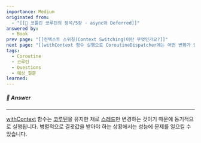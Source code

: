 ```yaml
---
importance: Medium
originated from:
  - "[[📘 코틀린 코루틴의 정석/5장 - async와 Deferred]]"
answered by:
  - Book
prev page: "[[컨텍스트 스위칭(Context Switching)이란 무엇인가요?]]"
next page: "[[withContext 함수 실행으로 CoroutineDispatcher에는 어떤 변화가 있을까요?]]"
tags:
  - Coroutine
  - 코루틴
  - Questions
  - 예상_질문
learned:
---
```

##### 💬 Answer
---
[withContext](withContext.md) 함수는 [코루틴](코루틴.md)을 유지한 채로 [스레드](스레드.md)만 변경하는 것이기 때문에 동기적으로 실행됩니다.
병렬적으로 결괏값을 받아야 하는 상황에서는 성능에 문제를 일으킬 수 있습니다.

